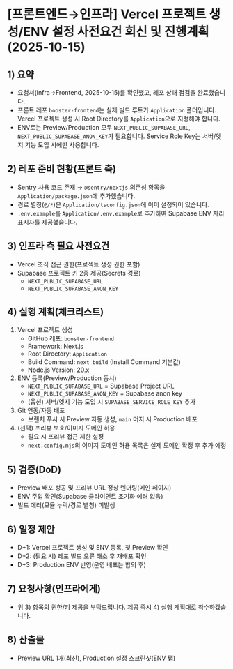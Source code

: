# [프론트엔드→인프라] Vercel 프로젝트 생성/ENV 설정 사전요건 회신 및 진행계획 (2025-10-15)

## 1) 요약

- 요청서(Infra→Frontend, 2025-10-15)를 확인했고, 레포 상태 점검을 완료했습니다.
- 프론트 레포 `booster-frontend`는 실제 빌드 루트가 `Application` 폴더입니다. Vercel 프로젝트 생성 시 Root Directory를 `Application`으로 지정해야 합니다.
- ENV로는 Preview/Production 모두 `NEXT_PUBLIC_SUPABASE_URL`, `NEXT_PUBLIC_SUPABASE_ANON_KEY`가 필요합니다. Service Role Key는 서버/엣지 기능 도입 시에만 사용합니다.

## 2) 레포 준비 현황(프론트 측)

- Sentry 사용 코드 존재 → `@sentry/nextjs` 의존성 항목을 `Application/package.json`에 추가했습니다.
- 경로 별칭(`@/*`)은 `Application/tsconfig.json`에 이미 설정되어 있습니다.
- `.env.example`를 `Application/.env.example`로 추가하여 Supabase ENV 자리표시자를 제공했습니다.

## 3) 인프라 측 필요 사전요건

- Vercel 조직 접근 권한(프로젝트 생성 권한 포함)
- Supabase 프로젝트 키 2종 제공(Secrets 경로)
  - `NEXT_PUBLIC_SUPABASE_URL`
  - `NEXT_PUBLIC_SUPABASE_ANON_KEY`

## 4) 실행 계획(체크리스트)

1. Vercel 프로젝트 생성
   - GitHub 레포: `booster-frontend`
   - Framework: Next.js
   - Root Directory: `Application`
   - Build Command: `next build` (Install Command 기본값)
   - Node.js Version: 20.x
2. ENV 등록(Preview/Production 동시)
   - `NEXT_PUBLIC_SUPABASE_URL` = Supabase Project URL
   - `NEXT_PUBLIC_SUPABASE_ANON_KEY` = Supabase anon key
   - (옵션) 서버/엣지 기능 도입 시 `SUPABASE_SERVICE_ROLE_KEY` 추가
3. Git 연동/자동 배포
   - 브랜치 푸시 시 Preview 자동 생성, `main` 머지 시 Production 배포
4. (선택) 프리뷰 보호/이미지 도메인 허용
   - 필요 시 프리뷰 접근 제한 설정
   - `next.config.mjs`의 이미지 도메인 허용 목록은 실제 도메인 확정 후 추가 예정

## 5) 검증(DoD)

- Preview 배포 성공 및 프리뷰 URL 정상 렌더링(메인 페이지)
- ENV 주입 확인(Supabase 클라이언트 초기화 에러 없음)
- 빌드 에러(모듈 누락/경로 별칭) 미발생

## 6) 일정 제안

- D+1: Vercel 프로젝트 생성 및 ENV 등록, 첫 Preview 확인
- D+2: (필요 시) 레포 빌드 오류 해소 후 재배포 확인
- D+3: Production ENV 반영(운영 배포는 합의 후)

## 7) 요청사항(인프라에게)

- 위 3) 항목의 권한/키 제공을 부탁드립니다. 제공 즉시 4) 실행 계획대로 착수하겠습니다.

## 8) 산출물

- Preview URL 1개(최신), Production 설정 스크린샷(ENV 탭)
